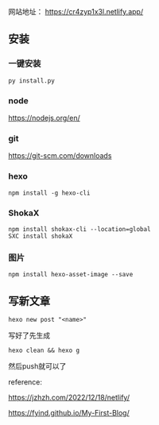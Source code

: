 

网站地址： https://cr4zyp1x3l.netlify.app/

## 安装

### 一键安装

``` shell
py install.py
```

### node

https://nodejs.org/en/

### git

https://git-scm.com/downloads

### hexo

``` shell
npm install -g hexo-cli
```

### ShokaX

``` shell
npm install shokax-cli --location=global
SXC install shokaX
```

### 图片

``` shell
npm install hexo-asset-image --save
```







## 写新文章

``` shell
hexo new post "<name>"
```

写好了先生成

``` shell
hexo clean && hexo g
```

然后push就可以了

reference:

 https://jzhzh.com/2022/12/18/netlify/

https://fyind.github.io/My-First-Blog/
